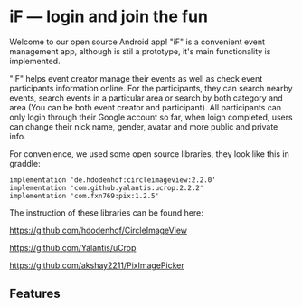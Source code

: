 # iF — login and join the fun

Welcome to our open source Android app! "iF" is a convenient event management app, although is stil a prototype, it's main functionality is implemented. 

"iF" helps event creator manage their events as well as check event participants information online. For the participants, they can search nearby events, search events in a particular area or search by both category and area (You can be both event creator and participant). All participants can only login through their Google account so far, when loign completed, users can change their nick name, gender, avatar and more public and private info.

For convenience, we used some open source libraries, they look like this in graddle:
```
implementation 'de.hdodenhof:circleimageview:2.2.0'
implementation 'com.github.yalantis:ucrop:2.2.2'
implementation 'com.fxn769:pix:1.2.5'
```
The instruction of these libraries can be found here:

https://github.com/hdodenhof/CircleImageView

https://github.com/Yalantis/uCrop

https://github.com/akshay2211/PixImagePicker

## Features
